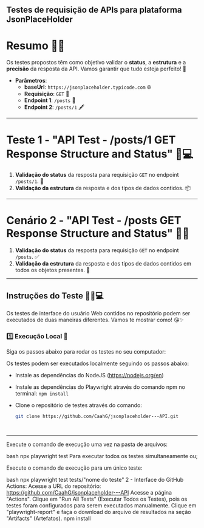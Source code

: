 ## Testes de requisição de APIs para plataforma JsonPlaceHolder

# Resumo 🌸✨

Os testes propostos têm como objetivo validar o **status**, a **estrutura** e a **precisão** da resposta da API. Vamos garantir que tudo esteja perfeito! 💖

- **Parâmetros**:
  - **baseUrl**: `https://jsonplaceholder.typicode.com` 🌐
  - **Requisição**: `GET` 📩
  - **Endpoint 1**: `/posts` 📝
  - **Endpoint 2**: `/posts/1` 🖋️

---

# Teste 1 - "API Test - /posts/1 GET Response Structure and Status" 🌷💻

1. **Validação do status** da resposta para requisição `GET` no endpoint `/posts/1`. 🌟
2. **Validação da estrutura** da resposta e dos tipos de dados contidos. 📦

---

# Cenário 2 - "API Test - /posts GET Response Structure and Status" 🌸💬

1. **Validação do status** da resposta para requisição `GET` no endpoint `/posts`. ✅
2. **Validação da estrutura** da resposta e dos tipos de dados contidos em todos os objetos presentes. 💫

---

## Instruções do Teste 💅🏻💻

Os testes de interface do usuário Web contidos no repositório podem ser executados de duas maneiras diferentes. Vamos te mostrar como! 😘✨

### 1️⃣ **Execução Local** 💖

Siga os passos abaixo para rodar os testes no seu computador:

Os testes podem ser executados localmente seguindo os passos abaixo:

- Instale as dependências do NodeJS (https://nodejs.org/en)
- Instale as dependências do Playwright através do comando npm no terminal: `npm install`
- Clone o repositório de testes através do comando:

  ```bash
  git clone https://github.com/CaahG/jsonplaceholder---API.git




---
Execute o comando de execução uma vez na pasta de arquivos:

bash
npx playwright test
Para executar todos os testes simultaneamente ou;

Execute o comando de execução para um único teste:

bash
npx playwright test tests/"nome do teste"
2 - Interface do GitHub Actions:
Acesse a URL do repositório: https://github.com/CaahG/jsonplaceholder---API
Acesse a página "Actions".
Clique em "Run All Tests" (Executar Todos os Testes), pois os testes foram configurados para serem executados manualmente.
Clique em "playwright-report" e faça o download do arquivo de resultados na seção "Artifacts" (Artefatos).
  npm install
